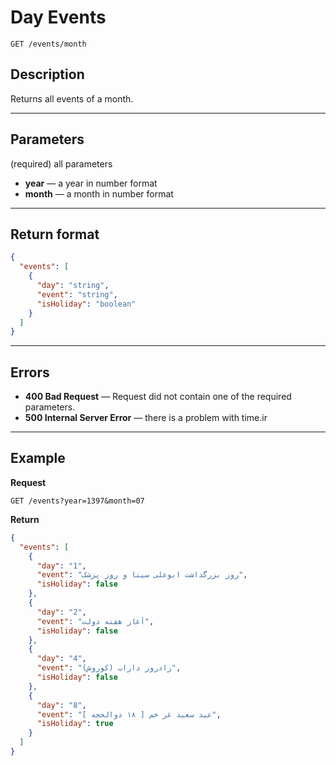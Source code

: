 # Day Events

    GET /events/month

## Description

Returns all events of a month.

---

## Parameters

(required) all parameters

* **year** — a year in number format
* **month** — a month in number format

---

## Return format

```json
{
  "events": [
    {
      "day": "string",
      "event": "string",
      "isHoliday": "boolean"
    }
  ]
}
```

---

## Errors

* **400 Bad Request** — Request did not contain one of the required parameters.
* **500 Internal Server Error** — there is a problem with time.ir

---

## Example

**Request**

    GET /events?year=1397&month=07

**Return**

```json
{
  "events": [
    {
      "day": "1",
      "event": "روز بزرگداشت ابوعلی سینا و روز پزشک",
      "isHoliday": false
    },
    {
      "day": "2",
      "event": "آغاز هفته دولت",
      "isHoliday": false
    },
    {
      "day": "4",
      "event": "زادروز داراب (کوروش)",
      "isHoliday": false
    },
    {
      "day": "8",
      "event": "عید سعید غر خم [ ١٨ ذوالحجه ]",
      "isHoliday": true
    }
  ]
}
```
